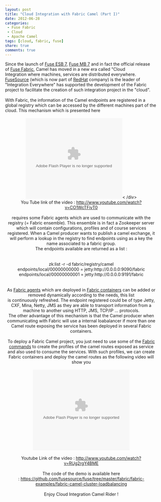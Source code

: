 ```yaml
---
layout: post
title: "Cloud Integration with Fabric Camel (Part I)"
date: 2012-06-28
categories:
 - Fuse Fabric
 - Cloud
 - Apache Camel
tags: [cloud, fabric, fuse]
share: true
comments: true
---
```


<div class='post'>
Since the launch of <a href="http://fusesource.com/products/fuse-esb-enterprise/" target="_blank">Fuse ESB 7</a>, <a href="http://fusesource.com/products/fuse-mq-enterprise/" target="_blank">Fuse MB 7</a>
 and in fact the official release of&nbsp;<a href="http://fuse.fusesource.org/fabric/download.html" target="_blank">Fuse Fabric</a>, Camel has moved in a new era called "Cloud Integration&nbsp;where machines,
  services are distributed everywhere.<br /><a href="http://www.fusesource.com/" target="_blank">FuseSource</a>&nbsp;(which is now part of <a href="http://www.redhat.com/" target="_blank">RedHat</a> company)
   is the leader of "Integration Everywhere" has supported the development of the Fabric project to facilitate the creation of such integration project in the "cloud".<br /><br />
   With Fabric, the information of the Camel endpoints are registered in a global registry which can be accessed by the different machines part of the cloud.
   This mechanism which is presented here<br /><br />
   <div class="separator" style="clear: both; text-align: center;"><object width="320" height="266" class="BLOG_video_class" id="BLOG_video-17c3ad9608687d75" classid="clsid:D27CDB6E-AE6D-11cf-96B8-444553540000" codebase="http://download.macromedia.com/pub/shockwave/cabs/flash/swflash.cab#version=6,0,40,0">
   <param name="movie" value="//www.youtube.com/get_player">
   <param name="bgcolor" value="#FFFFFF">
   <param name="allowfullscreen" value="true">
   <param name="flashvars" value="flvurl=http://redirector.googlevideo.com/videoplayback?id%3D17c3ad9608687d75%26itag%3D5%26source%3Dblogger%26app%3Dblogger%26cmo%3Dsensitive_content%253Dyes%26ip%3D0.0.0.0%26ipbits%3D0%26expire%3D1380471702%26sparams%3Did,itag,source,ip,ipbits,expire%26signature%3D8BDF83DA94DB5455AAC0B0431AEFD7FA00C619CF.A8D8C878CA6078820AFCEA3967C7598C307DEA42%26key%3Dck2&amp;iurl=http://video.google.com/ThumbnailServer2?app%3Dblogger%26contentid%3D17c3ad9608687d75%26offsetms%3D5000%26itag%3Dw160%26sigh%3DsPqzA4NdAE8ESIBjpYmAnZwqLbM&amp;autoplay=0&amp;ps=blogger"><embed src="//www.youtube.com/get_player" type="application/x-shockwave-flash" width="320" height="266" bgcolor="#FFFFFF" flashvars="flvurl=http://redirector.googlevideo.com/videoplayback?id%3D17c3ad9608687d75%26itag%3D5%26source%3Dblogger%26app%3Dblogger%26cmo%3Dsensitive_content%253Dyes%26ip%3D0.0.0.0%26ipbits%3D0%26expire%3D1380471702%26sparams%3Did,itag,source,ip,ipbits,expire%26signature%3D8BDF83DA94DB5455AAC0B0431AEFD7FA00C619CF.A8D8C878CA6078820AFCEA3967C7598C307DEA42%26key%3Dck2&iurl=http://video.google.com/ThumbnailServer2?app%3Dblogger%26contentid%3D17c3ad9608687d75%26offsetms%3D5000%26itag%3Dw160%26sigh%3DsPqzA4NdAE8ESIBjpYmAnZwqLbM&autoplay=0&ps=blogger" allowFullScreen="true" /></object><
   /div><br />
   You Tube link of the video :&nbsp;<a href="http://www.youtube.com/watch?v=CO1WcTFivT0">http://www.youtube.com/watch?v=CO1WcTFivT0</a><br /><br />requires some Fabric agents which are used to communicate
    with the registry (= Fabric ensemble). This ensemble is in fact a Zookeeper server which will contain configurations, profiles and of course services registered. When a Camel producer wants to
     publish a camel exchange, it will perform a lookup in the registry to find endpoints using as a key the name associated to a fabric group.<br />
     The endpoints available are returned as a list :<br />
     <br />
     <br />zk:list -r -d fabric/registry/camel<br />endpoints/local/00000000000 = jetty:http://0.0.0.0:9090/fabric<br />endpoints/local/00000000001 = jetty:http://0.0.0.0:9191/fabric
     <br /><br /><br />
     As <a href="http://fuse.fusesource.org/fabric/docs/fabric-agent.html" target="_blank">Fabric agents</a> which are deployed in <a href="http://fuse.fusesource.org/fabric/docs/fabric-cloud-containers.html" target="_blank">Fabric containers</a>
      can be added or removed dynamically according to the needs, this list is&nbsp;continuously&nbsp;refreshed. The endpoint registered could be of type Jetty, CXF, Mina, Netty, JMS as they are able to transport information from a machine to another using HTTP, JMS, TCP/IP ... protocols.<br />
      The other advantage of this mechanism is that the Camel producer when communicating with Fabric will use a internal loabalancer if more than one Camel route exposing the service has been deployed in several Fabric containers.<br /><br />To deploy a Fabric Camel project,
       you just need to use some of the <a href="http://fuse.fusesource.org/fabric/docs/commands/commands.html" target="_blank">Fabric commands</a> to create the profiles of the camel routes exposed as service and also used to consume the services.
       With such profiles, we can create Fabric containers and deploy the camel routes as the following video will show you<br /><br /><div class="separator" style="clear: both; text-align: center;">
       <object width="320" height="266" class="BLOG_video_class" id="BLOG_video-ec547792c86cc7ac" classid="clsid:D27CDB6E-AE6D-11cf-96B8-444553540000" codebase="http://download.macromedia.com/pub/shockwave/cabs/flash/swflash.cab#version=6,0,40,0">
       <param name="movie" value="//www.youtube.com/get_player"><param name="bgcolor" value="#FFFFFF">
       <param name="allowfullscreen" value="true">
       <param name="flashvars" value="flvurl=http://redirector.googlevideo.com/videoplayback?id%3Dec547792c86cc7ac%26itag%3D5%26source%3Dblogger%26app%3Dblogger%26cmo%3Dsensitive_content%253Dyes%26ip%3D0.0.0.0%26ipbits%3D0%26expire%3D1380471702%26sparams%3Did,itag,source,ip,ipbits,expire%26signature%3D753800916D774327F39DDA0FAF0E75137CB3E85F.A923FB83EFFA80F15A72B5728FDDE26E19241F%26key%3Dck2&amp;iurl=http://video.google.com/ThumbnailServer2?app%3Dblogger%26contentid%3Dec547792c86cc7ac%26offsetms%3D5000%26itag%3Dw160%26sigh%3DKWQXCRxEjnKMKDumBUkF39xprmE&amp;autoplay=0&amp;ps=blogger"><embed src="//www.youtube.com/get_player" type="application/x-shockwave-flash" width="320" height="266" bgcolor="#FFFFFF" flashvars="flvurl=http://redirector.googlevideo.com/videoplayback?id%3Dec547792c86cc7ac%26itag%3D5%26source%3Dblogger%26app%3Dblogger%26cmo%3Dsensitive_content%253Dyes%26ip%3D0.0.0.0%26ipbits%3D0%26expire%3D1380471702%26sparams%3Did,itag,source,ip,ipbits,expire%26signature%3D753800916D774327F39DDA0FAF0E75137CB3E85F.A923FB83EFFA80F15A72B5728FDDE26E19241F%26key%3Dck2&iurl=http://video.google.com/ThumbnailServer2?app%3Dblogger%26contentid%3Dec547792c86cc7ac%26offsetms%3D5000%26itag%3Dw160%26sigh%3DKWQXCRxEjnKMKDumBUkF39xprmE&autoplay=0&ps=blogger" allowFullScreen="true" /></object>
       </div><br />
       Youtube Link of the video :&nbsp;<a href="http://www.youtube.com/watch?v=RUg2rgY4BME">http://www.youtube.com/watch?v=RUg2rgY4BME</a><br /><br />The code of the demo is available here :&nbsp;<a href="https://github.com/fusesource/fuse/tree/master/fabric/fabric-examples/fabric-camel-cluster-loadbalancing">https://github.com/fusesource/fuse/tree/master/fabric/fabric-examples/fabric-camel-cluster-loadbalancing</a>
       <br /><br />
       Enjoy Cloud Integration Camel Rider !<br /><br /></div>
